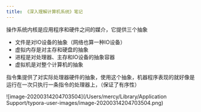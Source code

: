 ```yaml
---
title: 《深入理解计算机系统》笔记
---
```

操作系统内核是应用程序和硬件之间的媒介，它提供三个抽象

- 文件是对IO设备的抽象（网络也算一种IO设备）
- 虚拟内存是对主存和硬盘的抽象
- 进程是对处理器、主存和IO设备的抽象容器
- 虚拟机是对整个计算机的抽象



指令集提供了对实际处理器硬件的抽象，使用这个抽象，机器程序表现的就好像是运行在一次只执行一条指令的处理器上，（保证了有序性）

![image-20200314204703504](/Users/mercy/Library/Application Support/typora-user-images/image-20200314204703504.png)